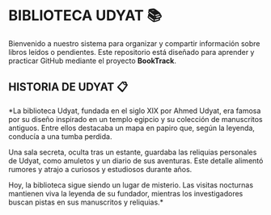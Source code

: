 # BIBLIOTECA UDYAT 📚
Bienvenido a nuestro sistema para organizar y compartir información sobre libros leídos o pendientes. 
Este repositorio está diseñado para aprender y practicar GitHub mediante el proyecto **BookTrack**.

## HISTORIA DE UDYAT 📋
*La biblioteca Udyat, fundada en el siglo XIX por Ahmed Udyat, era famosa por su diseño inspirado en un templo egipcio y su colección de manuscritos antiguos. Entre ellos destacaba un mapa en papiro que, según la leyenda, conducía a una tumba perdida.

Una sala secreta, oculta tras un estante, guardaba las reliquias personales de Udyat, como amuletos y un diario de sus aventuras. Este detalle alimentó rumores y atrajo a curiosos y estudiosos durante años.

Hoy, la biblioteca sigue siendo un lugar de misterio. Las visitas nocturnas mantienen viva la leyenda de su fundador, mientras los investigadores buscan pistas en sus manuscritos y reliquias.*

